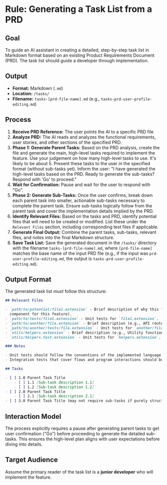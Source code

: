 # Rule: Generating a Task List from a PRD

## Goal

To guide an AI assistant in creating a detailed, step-by-step task list in Markdown format based on an existing Product
Requirements Document (PRD). The task list should guide a developer through implementation.

## Output

- **Format:** Markdown (`.md`)
- **Location:** `/tasks/`
- **Filename:** `tasks-[prd-file-name].md` (e.g., `tasks-prd-user-profile-editing.md`)

## Process

1. **Receive PRD Reference:** The user points the AI to a specific PRD file
2. **Analyze PRD:** The AI reads and analyzes the functional requirements, user stories, and other sections of the
   specified PRD.
3. **Phase 1: Generate Parent Tasks:** Based on the PRD analysis, create the file and generate the main, high-level
   tasks required to implement the feature. Use your judgement on how many high-level tasks to use. It's likely to be
   about 5. Present these tasks to the user in the specified format (without sub-tasks yet). Inform the user: "I have
   generated the high-level tasks based on the PRD. Ready to generate the sub-tasks? Respond with 'Go' to proceed."
4. **Wait for Confirmation:** Pause and wait for the user to respond with "Go".
5. **Phase 2: Generate Sub-Tasks:** Once the user confirms, break down each parent task into smaller, actionable
   sub-tasks necessary to complete the parent task. Ensure sub-tasks logically follow from the parent task and cover the
   implementation details implied by the PRD.
6. **Identify Relevant Files:** Based on the tasks and PRD, identify potential files that will need to be created or
   modified. List these under the `Relevant Files` section, including corresponding test files if applicable.
7. **Generate Final Output:** Combine the parent tasks, sub-tasks, relevant files, and notes into the final Markdown
   structure.
8. **Save Task List:** Save the generated document in the `/tasks/` directory with the filename
   `tasks-[prd-file-name].md`, where `[prd-file-name]` matches the base name of the input PRD file (e.g., if the input
   was `prd-user-profile-editing.md`, the output is `tasks-prd-user-profile-editing.md`).

## Output Format

The generated task list _must_ follow this structure:

```markdown
## Relevant Files

- `path/to/potential/file1.extension` - Brief description of why this file is relevant (e.g., Contains the main
  component for this feature).
- `path/to/tests/file1.extension` - Unit tests for `file1.extension`.
- `path/to/another/file.extension` - Brief description (e.g., API route handler for data submission).
- `path/to/another/tests/file.extension` - Unit tests for `another/file.extension`.
- `utils/helpers.extension` - Brief description (e.g., Utility functions needed for calculations).
- `utils/helpers.test.extension` - Unit tests for `helpers.extension`.

### Notes

- Unit tests should follow the conventions of the implemented language
- Integration tests that cover flows and program interactions should be preferred over unit tests

## Tasks

- [ ] 1.0 Parent Task Title
    - [ ] 1.1 [Sub-task description 1.1]
    - [ ] 1.2 [Sub-task description 1.2]
- [ ] 2.0 Parent Task Title
    - [ ] 2.1 [Sub-task description 2.1]
- [ ] 3.0 Parent Task Title (may not require sub-tasks if purely structural or configuration)
```

## Interaction Model

The process explicitly requires a pause after generating parent tasks to get user confirmation ("Go") before proceeding
to generate the detailed sub-tasks. This ensures the high-level plan aligns with user expectations before diving into
details.

## Target Audience

Assume the primary reader of the task list is a **junior developer** who will implement the feature.
